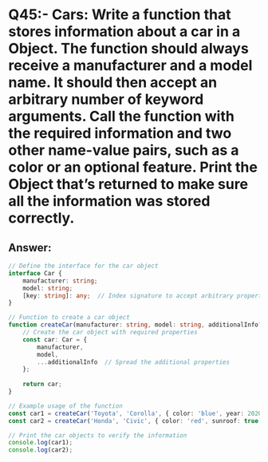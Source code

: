 # Q45:- Cars: Write a function that stores information about a car in a Object. The function should always receive a manufacturer and a model name. It should then accept an arbitrary number of keyword arguments. Call the function with the required information and two other name-value pairs, such as a color or an optional feature. Print the Object that’s returned to make sure all the information was stored correctly.

## Answer:
```typescript
// Define the interface for the car object
interface Car {
    manufacturer: string;
    model: string;
    [key: string]: any;  // Index signature to accept arbitrary properties
}

// Function to create a car object
function createCar(manufacturer: string, model: string, additionalInfo?: { [key: string]: any }): Car {
    // Create the car object with required properties
    const car: Car = {
        manufacturer,
        model,
        ...additionalInfo  // Spread the additional properties
    };
    
    return car;
}

// Example usage of the function
const car1 = createCar('Toyota', 'Corolla', { color: 'blue', year: 2020 });
const car2 = createCar('Honda', 'Civic', { color: 'red', sunroof: true });

// Print the car objects to verify the information
console.log(car1);
console.log(car2);

```